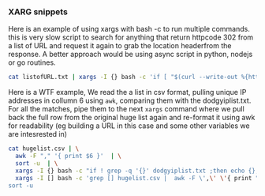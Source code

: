 
### XARG snippets

Here is an example of using xargs with bash -c to run multiple commands. this is very slow script to search for anything that return httpcode 302 from a list of URL and request it again to grab the location headerfrom the response. A better approach would be using async script in python, nodejs or go routines.

```bash
cat listofURL.txt | xargs -I {} bash -c 'if [ "$(curl --write-out %{http_code} --silent --output /dev/null {})" == "302" ]; then echo -n "{}"; curl -v "{}" 2>&1 | grep "location: ";fi
```

Here is a WTF example, We read the a list in csv format, pulling unique IP addresses in collumn 6 using `awk`, comparing them with the dodgyiplist.txt. For all the matches, pipe them to the next `xargs` command where we pull back the full row from the original huge list again and re-format it using awk for readability (eg building a URL in this case and some other variables we are intesrested in)


```bash
cat hugelist.csv | \
  awk -F "," '{ print $6 }'  | \
  sort -u  | \
  xargs -I {} bash -c "if ! grep -q '{}' dodgyiplist.txt ;then echo {}; fi" | \
  xargs -I [] bash -c 'grep [] hugelist.csv |  awk -F \',\' \'{ print "https://url_we_want_to_build.com/" $1 "/" $2 " , " $7 ", " $10 }\'' | \
sort -u 

```
